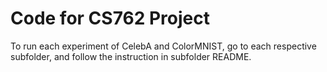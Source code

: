 # Code for CS762 Project

To run each experiment of CelebA and ColorMNIST, go to each respective subfolder, and follow the instruction in subfolder README.

